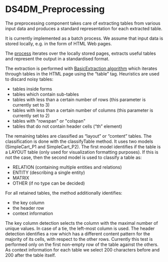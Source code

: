 # DS4DM_Preprocessing

The preprocessing component takes care of extracting tables from various input data and produces a standard representation for each extracted table.

It is currently implemented as a batch process. We assume that input data is stored locally, e.g. in the form of HTML Web pages.

The [process](./src/main/java/de/mannheim/uni/ds4dm/preprocessing/html/LocalWebTableExtractorFromFolder.java) iterates over the locally stored pages, extracts useful tables and represent the output in a standardised format. 

The extraction is performed with [BasicExtraction algorithm](./src/main/java/org/webdatacommons/webtables/extraction/BasicExtractionAlgorithm.java) which iterates through tables in the HTML page using the “table” tag. Heuristics are used to discard noisy tables:

- tables inside forms
- tables which contain sub-tables
- tables with less than a certain number of rows (this parameter is currently set to 3)
- tables with less than a certain number of columns (this parameter is currently set to 2)
- tables with "rowspan" or "colspan"
- tables that do not contain header cells (“th” element)

The remaining tables are classified as “layout” or “content” tables. The classification is done with the classifyTable method. It uses two models (SimpleCart_P1 and SimpleCart_P2). The first model identifies if the table is a LAYOUT table (only used for visualization formatting purposes). If this is not the case, then the second model is used to classify a table as:

- RELATION (containing multiple entities and relations)
- ENTITY (describing a single entity)
- MATRIX
- OTHER (if no type can be decided)

For all retained tables, the method additionally identifies:

- the key column
- the header row
- context information

The key column detection selects the column with the maximal number of unique values. In case of a tie, the left-most column is used. 
The header detection identifies a row which has a different content pattern for the majority of its cells, with respect to the other rows. Currently this test is performed only on the first non-empty row of the table against the others. 
As context information for each table we select 200 characters before and 200 after the table itself.
